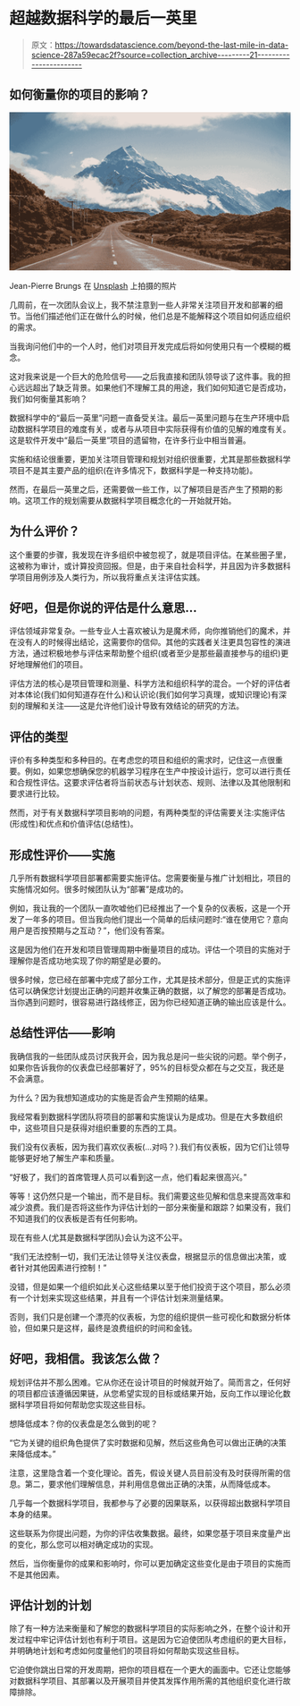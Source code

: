 # 超越数据科学的最后一英里

> 原文：<https://towardsdatascience.com/beyond-the-last-mile-in-data-science-287a59ecac2f?source=collection_archive---------21----------------------->

## 如何衡量你的项目的影响？

![](img/6e7385a62fabf3b6e457b97ff16a180b.png)

Jean-Pierre Brungs 在 [Unsplash](https://unsplash.com?utm_source=medium&utm_medium=referral) 上拍摄的照片

几周前，在一次团队会议上，我不禁注意到一些人非常关注项目开发和部署的细节。当他们描述他们正在做什么的时候，他们总是不能解释这个项目如何适应组织的需求。

当我询问他们中的一个人时，他们对项目开发完成后将如何使用只有一个模糊的概念。

这对我来说是一个巨大的危险信号——之后我直接和团队领导谈了这件事。我的担心远远超出了缺乏背景。如果他们不理解工具的用途，我们如何知道它是否成功，我们如何衡量其影响？

数据科学中的“最后一英里”问题一直备受关注。最后一英里问题与在生产环境中启动数据科学项目的难度有关，或者与从项目中实际获得有价值的见解的难度有关。这是软件开发中“最后一英里”项目的遗留物，在许多行业中相当普遍。

实施和结论很重要，更加关注项目管理和规划对组织很重要，尤其是那些数据科学项目不是其主要产品的组织(在许多情况下，数据科学是一种支持功能)。

然而，在最后一英里之后，还需要做一些工作，以了解项目是否产生了预期的影响。这项工作的规划需要从数据科学项目概念化的一开始就开始。

## 为什么评价？

这个重要的步骤，我发现在许多组织中被忽视了，就是项目评估。在某些圈子里，这被称为审计，或计算投资回报。但是，由于来自社会科学，并且因为许多数据科学项目用例涉及人类行为，所以我将重点关注评估实践。

## 好吧，但是你说的评估是什么意思…

评估领域非常复杂。一些专业人士喜欢被认为是魔术师，向你推销他们的魔术，并在没有人的时候得出结论，这需要你的信仰。其他的实践者关注更具包容性的演进方法，通过积极地参与评估来帮助整个组织(或者至少是那些最直接参与的组织)更好地理解他们的项目。

评估方法的核心是项目管理和测量、科学方法和组织科学的混合。一个好的评估者对本体论(我们如何知道存在什么)和认识论(我们如何学习真理，或知识理论)有深刻的理解和关注——这是允许他们设计导致有效结论的研究的方法。

## 评估的类型

评价有多种类型和多种目的。在考虑您的项目和组织的需求时，记住这一点很重要。例如，如果您想确保您的机器学习程序在生产中按设计运行，您可以进行责任和合规性评估。这要求评估者将当前状态与计划状态、规则、法律以及其他限制和要求进行比较。

然而，对于有关数据科学项目影响的问题，有两种类型的评估需要关注:实施评估(形成性)和优点和价值评估(总结性)。

## 形成性评价——实施

几乎所有数据科学项目部署都需要实施评估。您需要衡量与推广计划相比，项目的实施情况如何。很多时候团队认为“部署”是成功的。

例如，我让我的一个团队一直吹嘘他们已经推出了一个复杂的仪表板，这是一个开发了一年多的项目。但当我向他们提出一个简单的后续问题时:“谁在使用它？意向用户是否按预期与之互动？”，他们没有答案。

这是因为他们在开发和项目管理周期中衡量项目的成功。评估一个项目的实施对于理解你是否成功地实现了你的期望是必要的。

很多时候，您已经在部署中完成了部分工作，尤其是技术部分，但是正式的实施评估可以确保您计划提出正确的问题并收集正确的数据，以了解您的部署是否成功。当你遇到问题时，很容易进行路线修正，因为你已经知道正确的输出应该是什么。

## 总结性评估——影响

我确信我的一些团队成员讨厌我开会，因为我总是问一些尖锐的问题。举个例子，如果你告诉我你的仪表盘已经部署好了，95%的目标受众都在与之交互，我还是不会满意。

为什么？因为我想知道成功的实施是否会产生预期的结果。

我经常看到数据科学团队将项目的部署和实施误认为是成功。但是在大多数组织中，这些项目只是获得对组织重要的东西的工具。

我们没有仪表板，因为我们喜欢仪表板(…对吗？).我们有仪表板，因为它们让领导能够更好地了解生产率和质量。

“好极了，我们的首席管理人员可以看到这一点，他们看起来很高兴。”

等等！这仍然只是一个输出，而不是目标。我们需要这些见解和信息来提高效率和减少浪费。我们是否将这些作为评估计划的一部分来衡量和跟踪？如果没有，我们不知道我们的仪表板是否有任何影响。

现在有些人(尤其是数据科学团队)会认为这不公平。

“我们无法控制一切，我们无法让领导关注仪表盘，根据显示的信息做出决策，或者针对其他因素进行控制！”

没错，但是如果一个组织如此关心这些结果以至于他们投资于这个项目，那么必须有一个计划来实现这些结果，并且有一个评估计划来测量结果。

否则，我们只是创建一个漂亮的仪表板，为您的组织提供一些可视化和数据分析体验，但如果只是这样，最终是浪费组织的时间和金钱。

## 好吧，我相信。我该怎么做？

规划评估并不那么困难。它从你还在设计项目的时候就开始了。简而言之，任何好的项目都应该遵循因果链，从您希望实现的目标或结果开始，反向工作以理论化数据科学项目将如何帮助您实现这些目标。

想降低成本？你的仪表盘是怎么做到的呢？

“它为关键的组织角色提供了实时数据和见解，然后这些角色可以做出正确的决策来降低成本。”

注意，这里隐含着一个变化理论。首先，假设关键人员目前没有及时获得所需的信息。第二，要求他们理解信息，并利用信息做出正确的决策，从而降低成本。

几乎每一个数据科学项目，我都参与了必要的因果联系，以获得超出数据科学项目本身的结果。

这些联系为你提出问题，为你的评估收集数据。最终，如果您基于项目来度量产出的变化，那么您可以相对确定成功的实现。

然后，当你衡量你的成果和影响时，你可以更加确定这些变化是由于项目的实施而不是其他因素。

## 评估计划的计划

除了有一种方法来衡量和了解您的数据科学项目的实际影响之外，在整个设计和开发过程中牢记评估计划也有利于项目。这是因为它迫使团队考虑组织的更大目标，并明确地计划和考虑如何度量他们的项目将如何帮助实现这些目标。

它迫使你跳出日常的开发周期，把你的项目框在一个更大的画面中。它还让您能够对数据科学项目、其部署以及开展项目并使其发挥作用所需的其他组织变化进行故障排除。